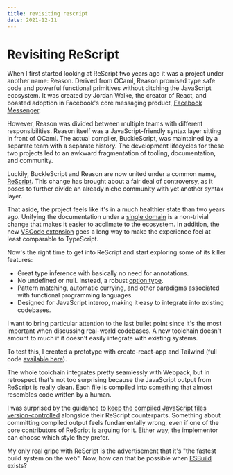 ```yaml
---
title: revisiting rescript
date: 2021-12-11
---
```


# Revisiting ReScript

When I first started looking at ReScript two years ago it was a project under another name: Reason. Derived from OCaml, Reason promised type safe code and powerful functional primitives without ditching the JavaScript ecosystem. It was created by Jordan Walke, the creator of React, and boasted adoption in Facebook's core messaging product, [Facebook Messenger](https://reasonml.github.io/blog/2017/09/08/messenger-50-reason).

However, Reason was divided between multiple teams with different responsibilities. Reason itself was a JavaScript-friendly syntax layer sitting in front of OCaml. The actual compiler, BuckleScript, was maintained by a separate team with a separate history. The development lifecycles for these two projects led to an awkward fragmentation of tooling, documentation, and community.

Luckily, BuckleScript and Reason are now united under a common name, [ReScript](https://rescript-lang.org/blog/bucklescript-is-rebranding). This change has brought about a fair deal of controversy, as it poses to further divide an already niche community with yet another syntax layer.

That aside, the project feels like it's in a much healthier state than two years ago. Unifying the documentation under a [single domain](https://rescript-lang.org/) is a non-trivial change that makes it easier to acclimate to the ecosystem. In addition, the new [VSCode extension](https://marketplace.visualstudio.com/items?itemName=chenglou92.rescript-vscode) goes a long way to make the experience feel at least comparable to TypeScript.

Now's the right time to get into ReScript and start exploring some of its killer features:

- Great type inference with basically no need for annotations.
- No undefined or null. Instead, a robust [option type](https://rescript-lang.org/docs/manual/latest/null-undefined-option).
- Pattern matching, automatic currying, and other paradigms associated with functional programming languages.
- Designed for JavaScript interop, making it easy to integrate into existing codebases.

I want to bring particular attention to the last bullet point since it's the most important when discussing real-world codebases. A new toolchain doesn't amount to much if it doesn't easily integrate with existing systems.

To test this, I created a prototype with create-react-app and Tailwind (full code [available here](https://github.com/mgmarlow/rescript-cra)).

The whole toolchain integrates pretty seamlessly with Webpack, but in retrospect that's not too surprising because the JavaScript output from ReScript is really clean. Each file is compiled into something that almost resembles code written by a human.

I was surprised by the guidance to [keep the compiled JavaScript files version-controlled](https://github.com/ryyppy/rescript-nextjs-template/#why-are-the-generated-mjs-files-tracked-in-git) alongside their ReScript counterparts. Something about committing compiled output feels fundamentally wrong, even if one of the core contributors of ReScript is arguing for it. Either way, the implementor can choose which style they prefer.

My only real gripe with ReScript is the advertisement that it's "the fastest build system on the web". Now, how can that be possible when [ESBuild](https://esbuild.github.io/) exists?
